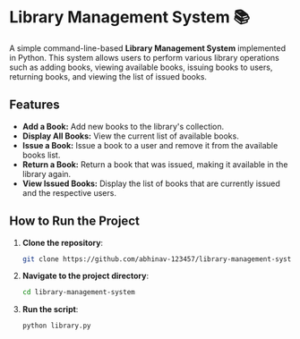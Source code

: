 # Library Management System 📚

A simple command-line-based **Library Management System** implemented in Python. This system allows users to perform various library operations such as adding books, viewing available books, issuing books to users, returning books, and viewing the list of issued books.

## Features
- **Add a Book:** Add new books to the library's collection.
- **Display All Books:** View the current list of available books.
- **Issue a Book:** Issue a book to a user and remove it from the available books list.
- **Return a Book:** Return a book that was issued, making it available in the library again.
- **View Issued Books:** Display the list of books that are currently issued and the respective users.

## How to Run the Project

1. **Clone the repository**:
   ```bash
   git clone https://github.com/abhinav-123457/library-management-system.git
2. **Navigate to the project directory**:
   ```bash
   cd library-management-system
3. **Run the script**:
   ```bash
   python library.py
